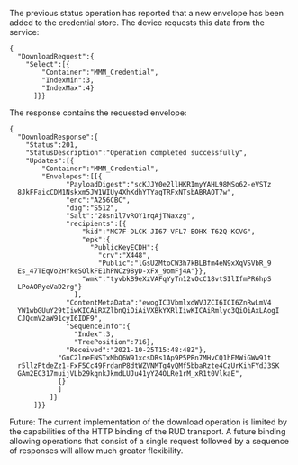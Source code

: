 
The previous status operation has reported that a new envelope has been added to
the credential store. The device requests this data from the service:


~~~~
{
  "DownloadRequest":{
    "Select":[{
        "Container":"MMM_Credential",
        "IndexMin":3,
        "IndexMax":4}
      ]}}
~~~~


The response contains the requested envelope:


~~~~
{
  "DownloadResponse":{
    "Status":201,
    "StatusDescription":"Operation completed successfully",
    "Updates":[{
        "Container":"MMM_Credential",
        "Envelopes":[[{
              "PayloadDigest":"scKJJY0e2llHKRImyYAHL98MSo62-eVSTz
  8JkFFaicCDM1Nskxm5JW1WIUy4XhKdhYTYagTRFxNTsbABRAOT7w",
              "enc":"A256CBC",
              "dig":"S512",
              "Salt":"28sn1l7vROY1rqAjTNaxzg",
              "recipients":[{
                  "kid":"MC7F-DLCK-JI67-VFL7-BOHX-T62Q-KCVG",
                  "epk":{
                    "PublicKeyECDH":{
                      "crv":"X448",
                      "Public":"lGsU2MtoCW3h7kBLBfm4eN9xXqVSVbR_9
  Es_47TEqVo2HYkeSOlkFE1hPNCz98yD-xFx_9omFj4A"}},
                  "wmk":"tyvbkB9eXzVAFqYyTn12vOcC18vtSIlIfmPR6hpS
  LPoAORyeVaD2rg"}
                ],
              "ContentMetaData":"ewogICJVbmlxdWVJZCI6ICI6ZnRwLmV4
  YW1wbGUuY29tIiwKICAiRXZlbnQiOiAiVXBkYXRlIiwKICAiRmlyc3QiOiAxLAogI
  CJQcmV2aW91cyI6IDF9",
              "SequenceInfo":{
                "Index":3,
                "TreePosition":716},
              "Received":"2021-10-25T15:48:48Z"},
            "GnC2lneENSTxMbQ6W91xcsDRs1Ap9P5PRn7MHvCQ1hEMWiGWw91t
  r5llzPtdeZz1-FxF5Cc49FrdanP8dtWZVNMTg4yQMf5bbaRzte4CzUrKihFYdJ3SK
  GAm2EC317muijVLb29kqnkJkmdLUJu41yYZ4OLRe1rM_xR1t0VlkaE",
            {}
            ]
          ]}
      ]}}
~~~~


Future: The current implementation of the download operation is limited by the
capabilities of the HTTP binding of the RUD transport. A future binding allowing 
operations that consist of a single request followed by a sequence of responses 
will allow much greater flexibility.

